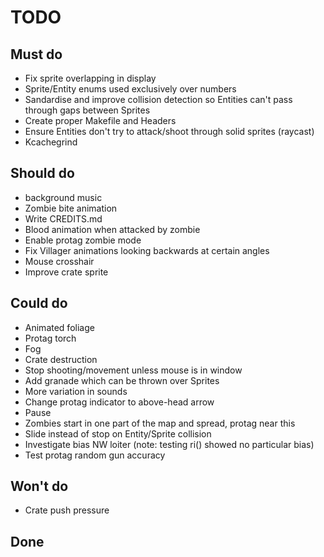 # TODO

## Must do
- Fix sprite overlapping in display
- Sprite/Entity enums used exclusively over numbers
- Sandardise and improve collision detection so Entities can't pass through gaps between Sprites
- Create proper Makefile and Headers
- Ensure Entities don't try to attack/shoot through solid sprites (raycast)
- Kcachegrind

## Should do
- background music
- Zombie bite animation
- Write CREDITS.md
- Blood animation when attacked by zombie
- Enable protag zombie mode
- Fix Villager animations looking backwards at certain angles
- Mouse crosshair
- Improve crate sprite

## Could do
- Animated foliage
- Protag torch
- Fog
- Crate destruction
- Stop shooting/movement unless mouse is in window
- Add granade which can be thrown over Sprites
- More variation in sounds
- Change protag indicator to above-head arrow
- Pause
- Zombies start in one part of the map and spread, protag near this
- Slide instead of stop on Entity/Sprite collision
- Investigate bias NW loiter (note: testing ri() showed no particular bias)
- Test protag random gun accuracy

## Won't do
- Crate push pressure

## Done

